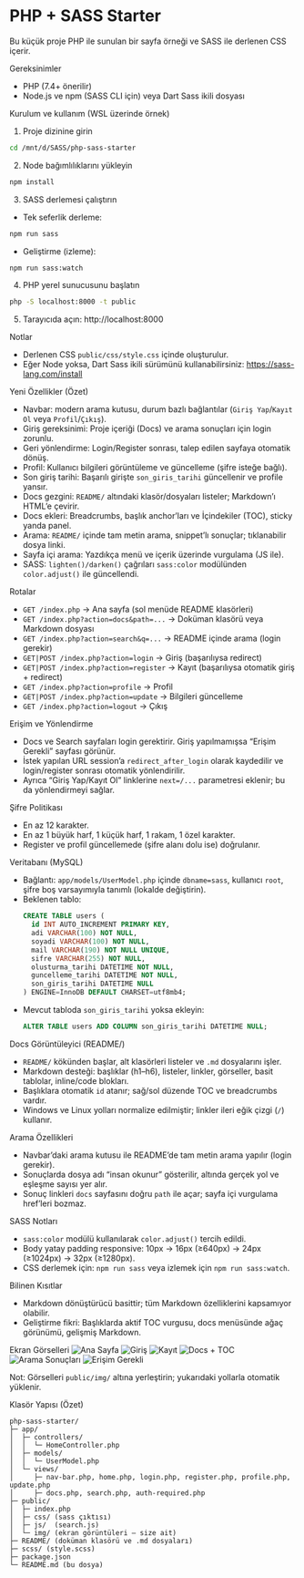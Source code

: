 PHP + SASS Starter
===================

Bu küçük proje PHP ile sunulan bir sayfa örneği ve SASS ile derlenen CSS içerir.

Gereksinimler
- PHP (7.4+ önerilir)
- Node.js ve npm (SASS CLI için) veya Dart Sass ikili dosyası

Kurulum ve kullanım (WSL üzerinde örnek)

1) Proje dizinine girin

```bash
cd /mnt/d/SASS/php-sass-starter
```

2) Node bağımlılıklarını yükleyin

```bash
npm install
```

3) SASS derlemesi çalıştırın
- Tek seferlik derleme:

```bash
npm run sass
```

- Geliştirme (izleme):

```bash
npm run sass:watch
```

4) PHP yerel sunucusunu başlatın

```bash
php -S localhost:8000 -t public
```

5) Tarayıcıda açın: http://localhost:8000

Notlar
- Derlenen CSS `public/css/style.css` içinde oluşturulur.
- Eğer Node yoksa, Dart Sass ikili sürümünü kullanabilirsiniz: https://sass-lang.com/install

Yeni Özellikler (Özet)
- Navbar: modern arama kutusu, durum bazlı bağlantılar (`Giriş Yap`/`Kayıt Ol` veya `Profil`/`Çıkış`).
- Giriş gereksinimi: Proje içeriği (Docs) ve arama sonuçları için login zorunlu.
- Geri yönlendirme: Login/Register sonrası, talep edilen sayfaya otomatik dönüş.
- Profil: Kullanıcı bilgileri görüntüleme ve güncelleme (şifre isteğe bağlı).
- Son giriş tarihi: Başarılı girişte `son_giris_tarihi` güncellenir ve profile yansır.
- Docs gezgini: `README/` altındaki klasör/dosyaları listeler; Markdown’ı HTML’e çevirir.
- Docs ekleri: Breadcrumbs, başlık anchor’ları ve İçindekiler (TOC), sticky yanda panel.
- Arama: `README/` içinde tam metin arama, snippet’lı sonuçlar; tıklanabilir dosya linki.
- Sayfa içi arama: Yazdıkça menü ve içerik üzerinde vurgulama (JS ile).
- SASS: `lighten()/darken()` çağrıları `sass:color` modülünden `color.adjust()` ile güncellendi.

Rotalar
- `GET /index.php` → Ana sayfa (sol menüde README klasörleri)
- `GET /index.php?action=docs&path=...` → Doküman klasörü veya Markdown dosyası
- `GET /index.php?action=search&q=...` → README içinde arama (login gerekir)
- `GET|POST /index.php?action=login` → Giriş (başarılıysa redirect)
- `GET|POST /index.php?action=register` → Kayıt (başarılıysa otomatik giriş + redirect)
- `GET /index.php?action=profile` → Profil
- `GET|POST /index.php?action=update` → Bilgileri güncelleme
- `GET /index.php?action=logout` → Çıkış

Erişim ve Yönlendirme
- Docs ve Search sayfaları login gerektirir. Giriş yapılmamışsa “Erişim Gerekli” sayfası görünür.
- İstek yapılan URL session’a `redirect_after_login` olarak kaydedilir ve login/register sonrası otomatik yönlendirilir.
- Ayrıca “Giriş Yap/Kayıt Ol” linklerine `next=/...` parametresi eklenir; bu da yönlendirmeyi sağlar.

Şifre Politikası
- En az 12 karakter.
- En az 1 büyük harf, 1 küçük harf, 1 rakam, 1 özel karakter.
- Register ve profil güncellemede (şifre alanı dolu ise) doğrulanır.

Veritabanı (MySQL)
- Bağlantı: `app/models/UserModel.php` içinde `dbname=sass`, kullanıcı `root`, şifre boş varsayımıyla tanımlı (lokalde değiştirin).
- Beklenen tablo:
  ```sql
  CREATE TABLE users (
    id INT AUTO_INCREMENT PRIMARY KEY,
    adi VARCHAR(100) NOT NULL,
    soyadi VARCHAR(100) NOT NULL,
    mail VARCHAR(190) NOT NULL UNIQUE,
    sifre VARCHAR(255) NOT NULL,
    olusturma_tarihi DATETIME NOT NULL,
    guncelleme_tarihi DATETIME NOT NULL,
    son_giris_tarihi DATETIME NULL
  ) ENGINE=InnoDB DEFAULT CHARSET=utf8mb4;
  ```
- Mevcut tabloda `son_giris_tarihi` yoksa ekleyin:
  ```sql
  ALTER TABLE users ADD COLUMN son_giris_tarihi DATETIME NULL;
  ```

Docs Görüntüleyici (README/)
- `README/` kökünden başlar, alt klasörleri listeler ve `.md` dosyalarını işler.
- Markdown desteği: başlıklar (h1–h6), listeler, linkler, görseller, basit tablolar, inline/code blokları.
- Başlıklara otomatik `id` atanır; sağ/sol düzende TOC ve breadcrumbs vardır.
- Windows ve Linux yolları normalize edilmiştir; linkler ileri eğik çizgi (`/`) kullanır.

Arama Özellikleri
- Navbar’daki arama kutusu ile README’de tam metin arama yapılır (login gerekir).
- Sonuçlarda dosya adı “insan okunur” gösterilir, altında gerçek yol ve eşleşme sayısı yer alır.
- Sonuç linkleri `docs` sayfasını doğru `path` ile açar; sayfa içi vurgulama href’leri bozmaz.

SASS Notları
- `sass:color` modülü kullanılarak `color.adjust()` tercih edildi.
- Body yatay padding responsive: 10px → 16px (≥640px) → 24px (≥1024px) → 32px (≥1280px).
- CSS derlemek için: `npm run sass` veya izlemek için `npm run sass:watch`.

Bilinen Kısıtlar
- Markdown dönüştürücü basittir; tüm Markdown özelliklerini kapsamıyor olabilir.
- Geliştirme fikri: Başlıklarda aktif TOC vurgusu, docs menüsünde ağaç görünümü, gelişmiş Markdown.

Ekran Görselleri
![Ana Sayfa](public/img/home.png)
![Giriş](public/img/login.png)
![Kayıt](public/img/register.png)
![Docs + TOC](public/img/docs-toc.png)
![Arama Sonuçları](public/img/search.png)
![Erişim Gerekli](public/img/auth-required.png)

Not: Görselleri `public/img/` altına yerleştirin; yukarıdaki yollarla otomatik yüklenir.

Klasör Yapısı (Özet)
```
php-sass-starter/
├─ app/
│  ├─ controllers/
│  │  └─ HomeController.php
│  ├─ models/
│  │  └─ UserModel.php
│  └─ views/
│     ├─ nav-bar.php, home.php, login.php, register.php, profile.php, update.php
│     ├─ docs.php, search.php, auth-required.php
├─ public/
│  ├─ index.php
│  ├─ css/ (sass çıktısı)
│  ├─ js/  (search.js)
│  └─ img/ (ekran görüntüleri — size ait)
├─ README/ (doküman klasörü ve .md dosyaları)
├─ scss/ (style.scss)
├─ package.json
└─ README.md (bu dosya)
```
